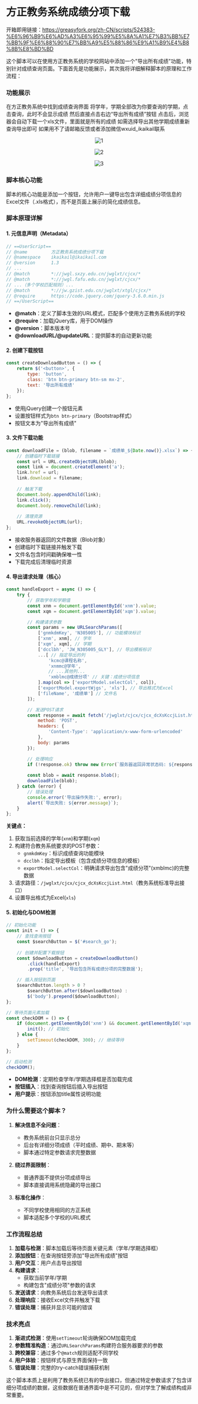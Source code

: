 # 方正教务系统成绩分项下载
开箱即用链接：https://greasyfork.org/zh-CN/scripts/524383-%E6%96%B9%E6%AD%A3%E6%95%99%E5%8A%A1%E7%B3%BB%E7%BB%9F%E6%88%90%E7%BB%A9%E5%88%86%E9%A1%B9%E4%B8%8B%E8%BD%BD

这个脚本可以在使用方正教务系统的学校网站中添加一个"导出所有成绩"功能，特别针对成绩查询页面。下面首先是功能展示，其次我将详细解释脚本的原理和工作流程：

### 功能展示
在方正教务系统中找到成绩查询界面
将学年，学期全部改为你要查询的学期，点击查询，此时不会显示成绩
然后直接点击右边“导出所有成绩”按钮
点击后，浏览器会自动下载一个xls文件，里面就是所有的成绩
如需选择导出其他学期成绩重新查询导出即可
如果用不了请邮箱反馈或者添加微信wxuid_ikaikail联系

<p align="center">
  <img src="https://github.com/user-attachments/assets/a55458a8-26fc-4bad-b60a-e48c94d5ff23" alt="1" />
</p>
<p align="center">
  <img src="https://github.com/user-attachments/assets/36d33354-5a23-4329-a3d6-0af5bcd3f2f7" alt="2" />
</p>
<p align="center">
  <img src="https://github.com/user-attachments/assets/fdeed66b-18a4-4281-ab62-7eda6ec7761f" alt="3" />
</p>

### 脚本核心功能
脚本的核心功能是添加一个按钮，允许用户一键导出包含详细成绩分项信息的Excel文件（.xls格式），而不是页面上展示的简化成绩信息。


### 脚本原理详解

#### 1. 元信息声明（Metadata）
```javascript
// ==UserScript==
// @name         方正教务系统成绩分项下载
// @namespace    ikaikail@ikaikail.com
// @version      1.3
// ...
// @match        *://jwgl.sxzy.edu.cn/jwglxt/cjcx/*
// @match        *://jwgl.fafu.edu.cn/jwglxt/cjcx/*
// ...（多个学校匹配规则）...
// @match        *://jw.gzist.edu.cn/jwglxt/xtgl/cjcx/*
// @require      https://code.jquery.com/jquery-3.6.0.min.js
// ==/UserScript==
```
- **@match**：定义了脚本生效的URL模式，匹配多个使用方正教务系统的学校
- **@require**：加载jQuery库，用于DOM操作
- **@version**：脚本版本号
- **@downloadURL/@updateURL**：提供脚本的自动更新功能

#### 2. 创建下载按钮
```javascript
const createDownloadButton = () => {
    return $('<button>', {
        type: 'button',
        class: 'btn btn-primary btn-sm mx-2',
        text: '导出所有成绩'
    });
};
```
- 使用jQuery创建一个按钮元素
- 设置按钮样式为`btn btn-primary`（Bootstrap样式）
- 按钮文本为"导出所有成绩"

#### 3. 文件下载功能
```javascript
const downloadFile = (blob, filename = `成绩单_${Date.now()}.xlsx`) => {
    // 创建临时下载链接
    const url = URL.createObjectURL(blob);
    const link = document.createElement('a');
    link.href = url;
    link.download = filename;
    
    // 触发下载
    document.body.appendChild(link);
    link.click();
    document.body.removeChild(link);
    
    // 清理资源
    URL.revokeObjectURL(url);
};
```
- 接收服务器返回的文件数据（Blob对象）
- 创建临时下载链接并触发下载
- 文件名包含时间戳确保唯一性
- 下载完成后清理临时资源

#### 4. 导出请求处理（核心）
```javascript
const handleExport = async () => {
    try {
        // 获取学年和学期值
        const xnm = document.getElementById('xnm').value;
        const xqm = document.getElementById('xqm').value;

        // 构建请求参数
        const params = new URLSearchParams([
            ['gnmkdmKey', 'N305005'], // 功能模块标识
            ['xnm', xnm], // 学年
            ['xqm', xqm], // 学期
            ['dcclbh', 'JW_N305005_GLY'], // 导出模板标识
            ...[ // 指定导出的列
                'kcmc@课程名称',
                'xnmmc@学年',
                // ...其他列...
                'xmblmc@成绩分项' // 关键：成绩分项信息
            ].map(col => ['exportModel.selectCol', col]),
            ['exportModel.exportWjgs', 'xls'], // 导出格式为Excel
            ['fileName', '成绩单'] // 文件名
        ]);

        // 发送POST请求
        const response = await fetch('/jwglxt/cjcx/cjcx_dcXsKccjList.html', {
            method: 'POST',
            headers: {
                'Content-Type': 'application/x-www-form-urlencoded'
            },
            body: params
        });

        // 处理响应
        if (!response.ok) throw new Error(`服务器返回异常状态码: ${response.status}`);
        
        const blob = await response.blob();
        downloadFile(blob);
    } catch (error) {
        // 错误处理
        console.error('导出操作失败:', error);
        alert(`导出失败: ${error.message}`);
    }
};
```
**关键点：**
1. 获取当前选择的学年(`xnm`)和学期(`xqm`)
2. 构建符合教务系统要求的POST参数：
   - `gnmkdmKey`：标识成绩查询功能模块
   - `dcclbh`：指定导出模板（包含成绩分项信息的模板）
   - `exportModel.selectCol`：明确请求导出包含"成绩分项"(xmblmc)的完整数据
3. 请求路径：`/jwglxt/cjcx/cjcx_dcXsKccjList.html`（教务系统标准导出接口）
4. 设置导出格式为Excel(`xls`)

#### 5. 初始化与DOM检测
```javascript
// 初始化功能
const init = () => {
    // 查找查询按钮
    const $searchButton = $('#search_go');
    
    // 创建并配置下载按钮
    const $downloadButton = createDownloadButton()
        .click(handleExport)
        .prop('title', '导出包含所有成绩分项的完整数据');

    // 插入按钮到页面
    $searchButton.length > 0 ? 
        $searchButton.after($downloadButton) : 
        $('body').prepend($downloadButton);
};

// 等待页面元素加载
const checkDOM = () => {
    if (document.getElementById('xnm') && document.getElementById('xqm')) {
        init(); // 初始化
    } else {
        setTimeout(checkDOM, 300); // 继续等待
    }
};

// 启动检测
checkDOM();
```
- **DOM检测**：定期检查学年/学期选择框是否加载完成
- **按钮插入**：找到查询按钮后插入导出按钮
- **用户提示**：按钮添加title属性说明功能

### 为什么需要这个脚本？

1. **解决信息不全问题**：
   - 教务系统前台只显示总分
   - 后台有详细分项成绩（平时成绩、期中、期末等）
   - 脚本通过特定参数请求完整数据

2. **绕过界面限制**：
   - 普通界面不提供分项成绩导出
   - 脚本直接调用系统隐藏的导出接口

3. **标准化操作**：
   - 不同学校使用相同的方正系统
   - 脚本适配多个学校的URL模式

### 工作流程总结

1. **加载与检测**：脚本加载后等待页面关键元素（学年/学期选择框）
2. **添加按钮**：在查询按钮旁添加"导出所有成绩"按钮
3. **用户交互**：用户点击导出按钮
4. **构建请求**：
   - 获取当前学年/学期
   - 构建包含"成绩分项"参数的请求
5. **发送请求**：向教务系统后台发送导出请求
6. **处理响应**：接收Excel文件并触发下载
7. **错误处理**：捕获并显示可能的错误

### 技术亮点

1. **渐进式检测**：使用`setTimeout`轮询确保DOM加载完成
2. **参数精准构造**：通过`URLSearchParams`构建符合服务器要求的参数
3. **跨校兼容**：通过多个`@match`规则适配不同学校
4. **用户体验**：按钮样式与原生界面保持一致
5. **错误处理**：完整的try-catch错误捕获机制

这个脚本本质上是利用了教务系统已有的导出接口，但通过特定参数请求了包含详细分项成绩的数据，这些数据在普通界面中是不可见的，但对学生了解成绩构成非常重要。
